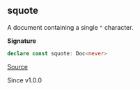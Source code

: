 ## squote

A document containing a single `"` character.

**Signature**

```ts
declare const squote: Doc<never>
```

[Source](https://github.com/Effect-TS/effect/tree/main/packages/printer/src/Doc.ts#L839)

Since v1.0.0